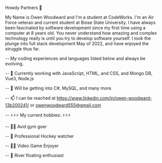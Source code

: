 Howdy Partners 👋

My Name is Owen Woodward and I'm a student at CodeWorks. I'm an Air Force veteran and current student at Boise State University. I have always been fascinated by software development since my first time using a computer at 8 years old. You never understand how amazing and complex technology really is until you try to develop software yourself. I took the plunge into full stack development May of 2022, and have enjoyed the struggle thus far.

--  My coding experiences and languages listed below and always be evolving.

-- 🔭 Currently working with JavaScript, HTML, and CSS, and Mongo DB, Vue3, Node.js  

-- 🌱 Will be getting into C#, MySQL, and many more.

-- 📫 I can be reached at https://www.linkedin.com/in/owen-woodward-13b200241/ or owenwoodward555@gmail.com

-- ⚡⚡⚡ My current hobbies: ⚡⚡⚡

-- 🏋️‍♀️ Avid gym goer

-- 🏑 Professional Hockey watcher

-- 🧙‍♂️ Video Game Enjoyer

-- 🌊 River floating enthusiast



<!--
**owennwoodward/owennwoodward** is a ✨ _special_ ✨ repository because its `README.md` (this file) appears on your GitHub profile.

Here are some ideas to get you started:

- 🔭 I’m currently working on ...
- 🌱 I’m currently learning ...
- 👯 I’m looking to collaborate on ...
- 🤔 I’m looking for help with ...
- 💬 Ask me about ...
- 📫 How to reach me: ...
- 😄 Pronouns: ...
- ⚡ Fun fact: ...
-->
